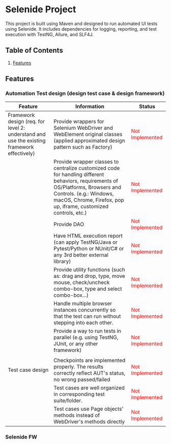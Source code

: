# Selenide Project
This project is built using Maven and designed to run automated UI tests using Selenide. It includes dependencies for logging, reporting, and test execution with TestNG, Allure, and SLF4J.

## Table of Contents
1. [Features](#features)


## Features
### Automation Test design (design test case & design framework)
| Feature                                                                                    | Information                                                                                                                                                                                                                     | Status                                           |
|--------------------------------------------------------------------------------------------|---------------------------------------------------------------------------------------------------------------------------------------------------------------------------------------------------------------------------------|--------------------------------------------------|
| Framework design (req. for level 2: understand and use the existing framework effectively) | Provide wrappers for Selenium WebDriver and WebElement original classes (applied approximated design pattern such as Factory)                                                                                                   | <span style="color: red;">Not Implemented</span> |
|                                                                                            | Provide wrapper classes to centralize customized code for handling different behaviors, requirements of OS/Platforms, Browsers and Controls. (e.g.: Windows, macOS, Chrome, Firefox, pop up, iframe, customized controls, etc.) | <span style="color: red;">Not Implemented</span> |
|                                                                                            | Provide DAO                                                                                                                                                                                                                     | <span style="color: red;">Not Implemented</span> |
|                                                                                            | Have HTML execution report (can apply TestNG/Java or Pytest/Python or NUnit/C# or any 3rd better external library)                                                                                                              | <span style="color: red;">Not Implemented</span> |
|                                                                                            | Provide utility functions (such as: drag and drop, type, move mouse, check/uncheck combo-box, type and select combo-box...)                                                                                                     | <span style="color: red;">Not Implemented</span> |
|                                                                                            | Handle multiple browser instances concurrently so that the test can run without stepping into each other.                                                                                                                       | <span style="color: red;">Not Implemented</span> |
|                                                                                            | Provide a way to run tests in parallel (e.g. using TestNG, JUnit, or any other framework)                                                                                                                                       | <span style="color: red;">Not Implemented</span> |
|                                                                                            |                                                                                                                                                                                                                                 |                                                  |
| Test case design                                                                           | Checkpoints are implemented properly. The results correctly reflect AUT's status, no wrong passed/failed                                                                                                                        | <span style="color: red;">Not Implemented</span> |
|                                                                                            | Test cases are well organized in corresponding test suite/folder.                                                                                                                                                               | <span style="color: red;">Not Implemented</span> |
|                                                                                            | Test cases use Page objects' methods instead of WebDriver's methods directly                                                                                                                                                    | <span style="color: red;">Not Implemented</span> |
### Selenide FW 
